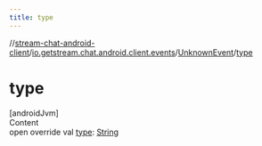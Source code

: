 ```yaml
---
title: type
---
```

//[stream-chat-android-client](../../../index.md)/[io.getstream.chat.android.client.events](../index.md)/[UnknownEvent](index.md)/[type](type.md)



# type  
[androidJvm]  
Content  
open override val [type](type.md): [String](https://kotlinlang.org/api/latest/jvm/stdlib/kotlin/-string/index.html)  



